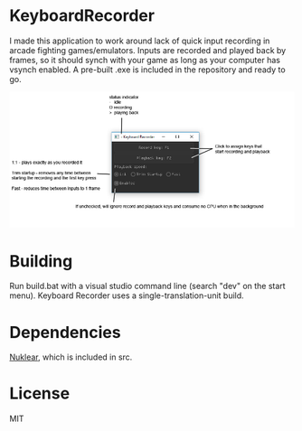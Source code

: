 # KeyboardRecorder
I made this application to work around lack of quick input recording in arcade fighting games/emulators. Inputs are recorded and played back by frames, so it should synch with your game as long as your computer has vsynch enabled. A pre-built .exe is included in the repository and ready to go.

![screen cap](/screen.png)

# Building
Run build.bat with a visual studio command line (search "dev" on the start menu). Keyboard Recorder uses a single-translation-unit build.

# Dependencies
[Nuklear](https://github.com/vurtun/nuklear), which is included in src.

# License
MIT
